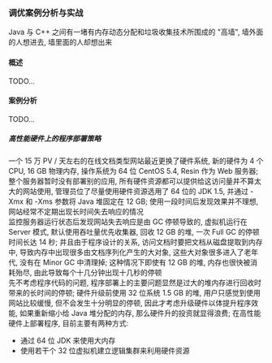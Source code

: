 ### 调优案例分析与实战
Java 与 C++ 之间有一堵有内存动态分配和垃圾收集技术所围成的 "高墙", 墙外面的人想进去, 墙里面的人却想出来

#### 概述
TODO...

#### 案例分析
TODO...

##### 高性能硬件上的程序部署策略
一个 15 万 PV / 天左右的在线文档类型网站最近更换了硬件系统, 新的硬件为 4 个 CPU, 16 GB 物理内存, 操作系统为 64 位 CentOS 5.4, Resin 作为 Web 服务器; 整个服务器暂时没有部署别的应用, 所有硬件资源都可以提供给这访问量并不算太大的网站使用, 管理员位了尽量使用硬件资源选用了 64 位的 JDK 1.5, 并通过 -Xmx 和 -Xms 参数将 Java 堆固定在 12 GB; 使用一段时间后发现效果并不理想, 网站经常不定期出现长时间失去响应的情况  
监控服务器运行状态后发现网站失去响应是由 GC 停顿导致的, 虚拟机运行在Server 模式, 默认使用吞吐量优先收集器, 回收 12 GB 的堆, 一次 Full GC 的停顿时间长达 14 秒; 并且由于程序设计的关系, 访问文档时要把文档从磁盘提取到内存中, 导致内存中出现很多由文档序列化产生的大对象, 这些大对象很多进入了老年代, 没有在 Minor GC 中清理掉; 这种情况下即使有 12 GB 的堆, 内存也很快被消耗殆尽, 由此导致每个十几分钟出现十几秒的停顿  
先不考虑程序代码的问题, 程序部署上的主要问题显然是过大的堆内存进行回收时带来的长时间的停顿; 硬件升级前使用 32 位系统 1.5 GB 的堆, 用户只感觉到使用网站比较缓慢, 但不会发生十分明显的停顿, 因此才考虑升级硬件以体提升程序效能, 如果重新缩小给 Java 堆分配的内存, 那么硬件升的投资就显得浪费; 在高性能硬件上部署程序, 目前主要有两种方式:
- 通过 64 位 JDK 来使用大内存
- 使用若干个 32 位虚拟机建立逻辑集群来利用硬件资源 
